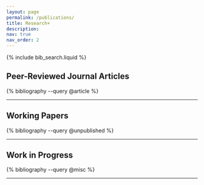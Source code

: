 ```yaml
---
layout: page
permalink: /publications/
title: Research+
description: 
nav: true
nav_order: 2
---
```



{% include bib_search.liquid %}

## Peer-Reviewed Journal Articles

<div class="publications">
{% bibliography --query @article %}
</div>

---

## Working Papers

<div class="publications">
{% bibliography --query @unpublished %}
</div>

---

## Work in Progress

<div class="publications">
{% bibliography --query @misc %}
</div>

---

<script>
const authorUrls = {
  "Wang, Xingjian": "https://victor-finance.github.io",
  "Han, Haozhe": "https://come.tju.edu.cn/info/1091/7801.htm",
  "Yao, Chi": "https://www.suibe.edu.cn/finance/yc/list.htm",
  "Wang, Changyun": "http://sf.ruc.edu.cn/info/1269/8125.htm",
  "Gao, Haoyu": "https://haoyugao.top",
  "Wen, Huiyu": "https://glxy.gdut.edu.cn/info/1292/29774.htm",
  "Xu, Zelin": "https://jgxy.fzu.edu.cn/info/1043/22411.htm",
  "Ren, Xingzi": "https://jrx.cueb.edu.cn/szll/jsml/8be04f4f81144a9a926feb3e2d90aad7.htm",
  "Miao, Meng": "http://sf.ruc.edu.cn/jszy/mm/index.htm",
  "Tang, Huoqing": "https://cz.cueb.edu.cn/szdw/swx/146301.htm",
  "Zhu, Guangshun": "https://sbf.uibe.edu.cn/szdw/xyjs/jszc/4fea26058ab541eaa8d8795c05a8dfcd.htm",
  "Zhong, Teng": "https://sbf.uibe.edu.cn/szdw/xyjs/fjszc/a3139c035ed84961a9c3caa0d90eec3a.htm"
};

document.addEventListener('DOMContentLoaded', function() {
  document.querySelectorAll('.bibliography .author').forEach(function(authorDiv) {
    let html = authorDiv.innerHTML;
    Object.keys(authorUrls).forEach(function(author) {
      const regex = new RegExp(author.replace(/[.*+?^${}()|[\]\\]/g, '\\$&'), 'g');
      html = html.replace(regex, `<a href="${authorUrls[author]}" target="_blank" style="color: inherit; text-decoration: none; border-bottom: 1px dotted;">${author}</a>`);
    });
    authorDiv.innerHTML = html;
  });
});
</script>
